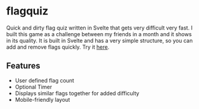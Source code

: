 # flagquiz
Quick and dirty flag quiz written in Svelte that gets very difficult very fast. 
I built this game as a challenge between my friends in a month and it shows in its quality.
It is built in Svelte and has a very simple structure, so you can add and remove flags quickly.
Try it [here](https://mgurga.github.io/flagquiz/).

## Features
- User defined flag count
- Optional Timer
- Displays similar flags together for added difficulty
- Mobile-friendly layout

